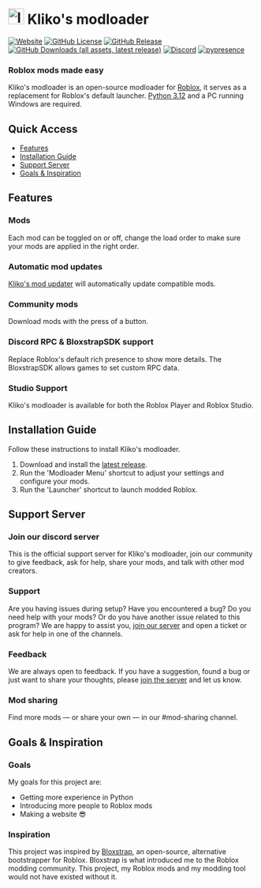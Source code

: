 <h1>
    <img src="GitHub Files/Images/logo.png" height="32" alt="logo"/>
    Kliko's modloader
</h1>

[<img alt="Website" src="https://img.shields.io/badge/website-353639?style=for-the-badge&logo=html5&logoColor=fff&labelColor=cc0037&color=353639">](https://thekliko.github.io/klikos-modloader)
[<img alt="GitHub License" src="https://img.shields.io/github/license/thekliko/klikos-modloader?style=for-the-badge&labelColor=cc0037&color=353639">](https://github.com/TheKliko/klikos-modloader/blob/main/LICENSE)
[<img alt="GitHub Release" src="https://img.shields.io/github/v/release/thekliko/klikos-modloader?filter=!v*.*.*-beta&style=for-the-badge&labelColor=cc0037&color=353639">](https://github.com/thekliko/klikos-modloader/releases/latest)
[<img alt="GitHub Downloads (all assets, latest release)" src="https://img.shields.io/github/downloads/thekliko/klikos-modloader/latest/total?style=for-the-badge&label=downloads&labelColor=cc0037&color=353639">](https://github.com/thekliko/klikos-modloader/releases)
[<img alt="Discord" src="https://img.shields.io/discord/1205938827437412422?style=for-the-badge&logo=discord&logoColor=fff&label=discord&labelColor=5865f2&color=353639">](https://discord.gg/nEjUwdSP9P)
[![pypresence](https://img.shields.io/badge/using-pypresence-00bb88.svg?style=for-the-badge&logo=discord&logoWidth=20)](https://github.com/qwertyquerty/pypresence)

<h3>Roblox mods made easy</h3>


Kliko's modloader is an open-source modloader for <a href="https://www.roblox.com">Roblox</a>, it serves as a replacement for Roblox's default launcher. <a href="https://www.python.org">Python 3.12</a> and a PC running Windows are required.



<h2>Quick Access</h2>
<ul>
    <li>
        <a href="#features">Features</a>
    </li>
    <li>
        <a href="#installation-guide">Installation Guide</a>
    </li>
    <li>
        <a href="#support-server">Support Server</a>
    </li>
    <li>
        <a href="#goals-inspiration">Goals & Inspiration</a>
    </li>
</ul>



<h2 id="features">Features</h2>

<h3>Mods</h3>
Each mod can be toggled on or off, change the load order to make sure your mods are applied in the right order.

<h3>Automatic mod updates</h3>
<a href="https://github.com/TheKliko/klikos-modding-tool">Kliko's mod updater</a> will automatically update compatible mods.

<h3>Community mods</h3>
Download mods with the press of a button.

<h3>Discord RPC & BloxstrapSDK support</h3>
Replace Roblox's default rich presence to show more details. The BloxstrapSDK allows games to set custom RPC data.

<h3>Studio Support</h3>
Kliko's modloader is available for both the Roblox Player and Roblox Studio.



<h2 id="installation-guide">Installation Guide</h2>

Follow these instructions to install Kliko's modloader.

<ol>
    <li>
        Download and install the <a href="https://github.com/TheKliko/klikos-modloader/releases/latest">latest release</a>.
    </li>
    <li>
        Run the 'Modloader Menu' shortcut to adjust your settings and configure your mods.
    </li>
    <li>
        Run the 'Launcher' shortcut to launch modded Roblox.
    </li>
</ol>



<h2 id="support-server">Support Server</h2>

<h3>Join our discord server</h3>

This is the official support server for Kliko's modloader, join our community to give feedback, ask for help, share your mods, and talk with other mod creators.

<h3>Support</h3>

Are you having issues during setup? Have you encountered a bug? Do you need help with your mods? Or do you have another issue related to this program? We are happy to assist you, <a href='https://discord.gg/nEjUwdSP9P'>join our server</a> and open a ticket or ask for help in one of the channels.

<h3>Feedback</h3>

We are always open to feedback. If you have a suggestion, found a bug or just want to share your thoughts, please <a href='https://discord.gg/nEjUwdSP9P'>join the server</a> and let us know.

<h3>Mod sharing</h3>

Find more mods — or share your own — in our #mod-sharing channel.



<h2 id="goals-inspiration">Goals & Inspiration</h2>

<h3>Goals</h3>
My goals for this project are:
<ul>
    <li>
        Getting more experience in Python
    </li>
    <li>
        Introducing more people to Roblox mods
    </li>
    <li>
        Making a website 😎
    </li>

</ul>

<h3>Inspiration</h3>
This project was inspired by <a href='https://github.com/pizzaboxer/bloxstrap'>Bloxstrap</a>, an open-source, alternative bootstrapper for Roblox. Bloxstrap is what introduced me to the Roblox modding community. This project, my Roblox mods and my modding tool would not have existed without it.
